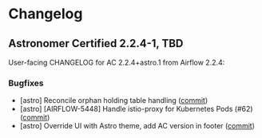 # Changelog

Astronomer Certified 2.2.4-1, TBD
----------------------------------------

User-facing CHANGELOG for AC 2.2.4+astro.1 from Airflow 2.2.4:

### Bugfixes

- [astro] Reconcile orphan holding table handling ([commit](https://github.com/astronomer/airflow/commit/0880b82a2d84cc1d6d46cf8acb31c627936dfa85))
- [astro] [AIRFLOW-5448] Handle istio-proxy for Kubernetes Pods (#62) ([commit](https://github.com/astronomer/airflow/commit/1f0e8bea4bb2656c0523a2f177a4dbf5b26ba48e))
- [astro] Override UI with Astro theme, add AC version in footer ([commit](https://github.com/astronomer/airflow/commit/71e6ffdc57a818ac7af1abf195bff9047851b96a))
